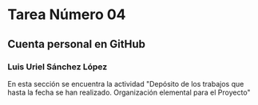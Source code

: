 # Tarea Número 04
## Cuenta personal en GitHub 
### Luis Uriel Sánchez López
En esta sección se encuentra la actividad
"Depósito de los trabajos que hasta la fecha se han realizado. 
Organización elemental para el Proyecto"
